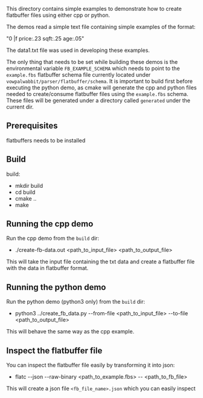 This directory contains simple examples to demonstrate how to create flatbuffer files using either cpp or python.

The demos read a simple text file containing simple examples of the format:

"0 |f price:.23 sqft:.25 age:.05"

The data1.txt file was used in developing these examples.

The only thing that needs to be set while building these demos is the environmental variable `FB_EXAMPLE_SCHEMA` which needs to point to the `example.fbs` flatbuffer schema file currently located under `vowpalwabbit/parser/flatbuffer/schema`. It is important to build first before executing the python demo, as cmake will generate the cpp and python files needed to create/consume flatbuffer files using the `example.fbs` schema. These files will be generated under a directory called `generated` under the current dir.

## Prerequisites
flatbuffers needs to be installed

## Build

build:

 - mkdir build
 - cd build
 - cmake ..
 - make

## Running the cpp demo

Run the cpp demo from the `build` dir:
 - ./create-fb-data.out <path_to_input_file> <path_to_output_file>

This will take the input file containing the txt data and create a flatbuffer file with the data in flatbuffer format.

## Running the python demo

Run the python demo (python3 only) from the `build` dir:
 - python3 ../create_fb_data.py --from-file <path_to_input_file> --to-file <path_to_output_file>

This will behave the same way as the cpp example.

## Inspect the flatbuffer file

You can inspect the flatbuffer file easily by transforming it into json:

- flatc --json --raw-binary <path_to_example.fbs> -- <path_to_fb_file>

This will create a json file `<fb_file_name>.json` which you can easily inspect